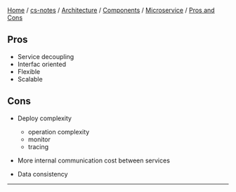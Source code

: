[Home](https://mengxianbin.github.io) /
[cs-notes](https://mengxianbin.github.io/cs-notes/site) /
[Architecture](https://mengxianbin.github.io/cs-notes/site/Architecture) /
[Components](https://mengxianbin.github.io/cs-notes/site/Architecture/Components) /
[Microservice](https://mengxianbin.github.io/cs-notes/site/Architecture/Components/Microservice) /
[Pros and Cons](https://mengxianbin.github.io/cs-notes/site/Architecture/Components/Microservice/Pros%20and%20Cons)

## Pros

* Service decoupling
* Interfac oriented
* Flexible
* Scalable

## Cons

* Deploy complexity
    * operation complexity
    * monitor
    * tracing

* More internal communication cost between services

* Data consistency

---
